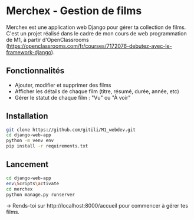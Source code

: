 # Merchex - Gestion de films

Merchex est une application web Django pour gérer ta collection de films. 
C'est un projet réalisé dans le cadre de mon cours de web programmation de M1, à partir d'OpenClassrooms (https://openclassrooms.com/fr/courses/7172076-debutez-avec-le-framework-django).

## Fonctionnalités

- Ajouter, modifier et supprimer des films
- Afficher les détails de chaque film (titre, résumé, durée, année, etc)
- Gérer le statut de chaque film : "Vu" ou "À voir"

## Installation

```bash
git clone https://github.com/gitili/M1_webdev.git
cd django-web-app
python -m venv env
pip install -r requirements.txt
```
## Lancement

```bash
cd django-web-app
env\Scripts\activate
cd merchex
python manage.py runserver
```
-> Rends-toi sur http://localhost:8000/accueil pour commencer à gérer tes films.
